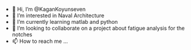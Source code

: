 - 👋 Hi, I’m @KaganKoyunseven
- 👀 I’m interested in Naval Architecture
- 🌱 I’m currently learning matlab and python
- 💞️ I’m looking to collaborate on a project about fatigue analysis for the notches
- 📫 How to reach me ...

<!---
KaganKoyunseven/KaganKoyunseven is a ✨ special ✨ repository because its `README.md` (this file) appears on your GitHub profile.
You can click the Preview link to take a look at your changes.
--->
